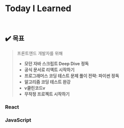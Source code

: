 # Today  I  Learned

<br />

## :heavy_check_mark: 목표

> 프론트엔드 개발자를 위해
> - **모던 자바 스크립트 Deep Dive 정독**
> - **공식 문서로 리액트 시작하기**
> - **프로그래머스 코딩 테스트 문제 풀이 전략: 파이썬 정독**
> - **알고리즘 코딩 테스트 완강**
> - **v클린코드v**
> - **무작정 프로젝트 시작하기**


### React
### JavaScript
